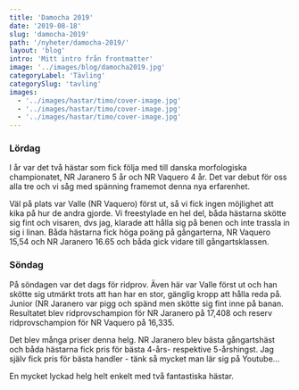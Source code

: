 ```yaml
---
title: 'Damocha 2019'
date: '2019-08-18'
slug: 'damocha-2019'
path: '/nyheter/damocha-2019/'
layout: 'blog'
intro: 'Mitt intro från frontmatter'
image: '../images/blog/damocha2019.jpg'
categoryLabel: 'Tävling'
categorySlug: 'tavling'
images:
  - '../images/hastar/timo/cover-image.jpg'
  - '../images/hastar/timo/cover-image.jpg'
  - '../images/hastar/timo/cover-image.jpg'
---
```


### Lördag

I år var det två hästar som fick följa med till danska morfologiska championatet, NR Jaranero 5 år och NR Vaquero 4 år. Det var debut för oss alla tre och vi såg med spänning framemot denna nya erfarenhet.

Väl på plats var Valle (NR Vaquero) först ut, så vi fick ingen möjlighet att kika på hur de andra gjorde. Vi freestylade en hel del, båda hästarna skötte sig fint och visaren, dvs jag, klarade att hålla sig på benen och inte trassla in sig i linan. Båda hästarna fick höga poäng på gångarterna, NR Vaquero 15,54 och NR Jaranero 16.65 och båda gick vidare till gångartsklassen.

### Söndag

På söndagen var det dags för ridprov. Även här var Valle först ut och han skötte sig utmärkt trots att han har en stor, gänglig kropp att hålla reda på. Junior (NR Jaranero var pigg och spänd men skötte sig fint inne på banan. Resultatet blev ridprovschampion för NR Jaranero på 17,408 och reserv ridprovschampion för NR Vaquero på 16,335.

Det blev många priser denna helg. NR Jaranero blev bästa gångartshäst och båda hästarna fick pris för bästa 4-års- respektive 5-årshingst. Jag själv fick pris för bästa handler - tänk så mycket man lär sig på Youtube…

En mycket lyckad helg helt enkelt med två fantastiska hästar.
